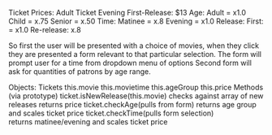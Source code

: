 Ticket Prices: 
  Adult Ticket Evening First-Release: $13
  Age:
    Adult = x1.0
    Child = x.75
    Senior = x.50
  Time:
    Matinee = x.8
    Evening = x1.0
  Release:
    First: = x1.0
    Re-release: x.8

So first the user will be presented with a choice of movies,
when they click they are presented a form relevant to that particular selection.
  The form will prompt user for a time from dropdown menu of options
  Second form will ask for quantities of patrons by age range.

Objects:
  Tickets
    this.movie
    this.movietime
    this.ageGroup
    this.price
    Methods (via prototype)
      ticket.isNewRelease(this.movie) 
        checks against array of new releases
        returns price
      ticket.checkAge(pulls from form) 
        returns age group and scales ticket price
      ticket.checkTime(pulls form selection)    
        returns matinee/evening and scales ticket price
